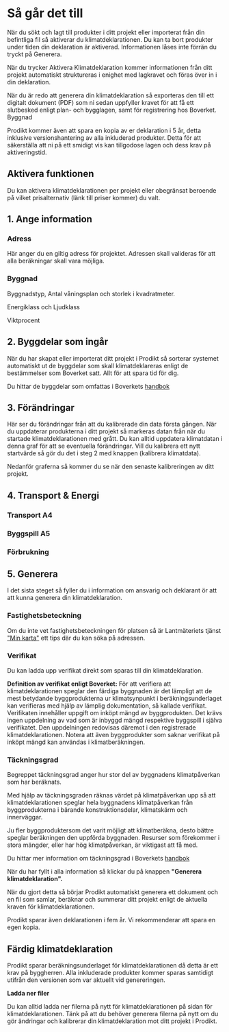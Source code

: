 # Så går det till

När du sökt och lagt till produkter i ditt projekt eller importerat från din befintliga fil så aktiverar du klimatdeklarationen. Du kan ta bort produkter under tiden din deklaration är aktiverad. Informationen låses inte förrän du tryckt på Generera.

När du trycker Aktivera Klimatdeklaration kommer informationen från ditt projekt automatiskt struktureras i enighet med lagkravet och föras över in i din deklaration.

När du är redo att generera din klimatdeklaration så exporteras den till ett digitalt dokument (PDF) som ni sedan uppfyller kravet för att få ett slutbesked enligt plan- och bygglagen, samt för registrering hos Boverket. Byggnad

Prodikt kommer även att spara en kopia av er deklaration i 5 år, detta inklusive versionshantering av alla inkluderad produkter. Detta för att säkerställa att ni på ett smidigt vis kan tillgodose lagen och dess krav på aktiveringstid.



## Aktivera funktionen 

Du kan aktivera klimatdeklarationen per projekt eller obegränsat beroende på vilket prisalternativ (länk till priser kommer)  du valt.

## 1. Ange information

### Adress

Här anger du en giltig adress för projektet. Adressen skall valideras för att alla beräkningar skall vara möjliga.

### Byggnad

Byggnadstyp, Antal våningsplan och storlek i kvadratmeter.

Energiklass och Ljudklass

Viktprocent


## 2. Byggdelar som ingår

När du har skapat eller importerat ditt projekt i Prodikt så sorterar systemet automatiskt ut de byggdelar som skall klimatdeklareras enligt de bestämmelser som Boverket satt. Allt för att spara tid för dig. 

Du hittar de byggdelar som omfattas i Boverkets [handbok](https://www.boverket.se/sv/klimatdeklaration/)


## 3. Förändringar

Här ser du förändringar från att du kalibrerade din data första gången. När du uppdaterar produkterna i ditt projekt så markeras datan från när du startade klimatdeklarationen med  grått. Du kan alltid uppdatera klimatdatan i denna graf för att se eventuella förändringar. Vill du kalibrera ett nytt startvärde så gör du det i steg 2 med knappen (kalibrera klimatdata).

Nedanför graferna så kommer du se när den senaste kalibreringen av ditt projekt. 


## 4. Transport & Energi

### Transport A4

### Byggspill A5

### Förbrukning


## 5. Generera

I det sista steget så fyller du i information om ansvarig och deklarant ör att att kunna generera din klimatdeklaration.


### Fastighetsbeteckning

Om du inte vet fastighetsbeteckningen för platsen så är Lantmäteriets tjänst ["Min karta"](https://minkarta.lantmateriet.se/) ett tips där du kan söka på adressen.

### Verifikat

Du kan ladda upp verifikat direkt som sparas till din klimatdeklaration.

**Definition av verifikat enligt Boverket:** 
För att verifiera att klimatdeklarationen speglar den färdiga byggnaden är det lämpligt att de mest betydande byggprodukterna ur klimatsynpunkt i beräkningsunderlaget kan verifieras med hjälp av lämplig dokumentation, så kallade verifikat. Verifikaten innehåller uppgift om inköpt mängd av byggprodukten. Det krävs ingen uppdelning av vad som är inbyggd mängd respektive byggspill i själva verifikatet. Den uppdelningen redovisas däremot i den registrerade klimatdeklarationen. Notera att även byggprodukter som saknar verifikat på inköpt mängd kan användas i klimatberäkningen.

### Täckningsgrad

Begreppet täckningsgrad anger hur stor del av byggnadens klimatpåverkan som har beräknats.

Med hjälp av täckningsgraden räknas värdet på klimatpåverkan upp så att klimatdeklarationen speglar hela byggnadens klimatpåverkan från byggprodukterna i bärande konstruktionsdelar, klimatskärm och innerväggar. 

Ju fler byggproduktersom det varit möjligt att klimatberäkna, desto bättre speglar beräkningen den uppförda byggnaden. Resurser som förekommer i stora mängder, eller har hög klimatpåverkan, är viktigast att få med.

Du hittar mer information om täckningsgrad i Boverkets [handbok](https://www.boverket.se/sv/klimatdeklaration/)


När du har fyllt i alla information så klickar du på knappen **"Generera klimatdeklaration".**

När du gjort detta så börjar Prodikt automatiskt generera ett dokument och en fil som samlar, beräknar och summerar ditt projekt enligt de aktuella kraven för klimatdeklarationen.

Prodikt sparar även deklarationen i fem år. Vi rekommenderar att spara en egen kopia. 



## Färdig klimatdeklaration

Prodikt sparar beräkningsunderlaget för klimatdeklarationen då detta är ett krav på byggherren.
Alla inkluderade produkter kommer sparas samtidigt utifrån den versionen som var aktuellt vid genereringen.

**Ladda ner filer**

Du kan alltid ladda ner filerna på nytt för klimatdeklarationen på sidan för klimatdeklarationen. Tänk på att du behöver generera filerna på nytt om du gör ändringar och kalibrerar din klimatdeklaration mot ditt projekt i Prodikt. 
 	

